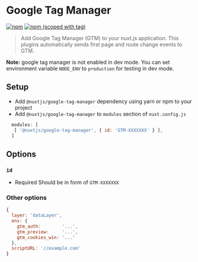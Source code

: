 # Google Tag Manager
[![npm](https://img.shields.io/npm/dt/@nuxtjs/google-tag-manager.svg?style=flat-square)](https://github.com/nuxt/modules/tree/master/modules/google-tag-manager)
[![npm (scoped with tag)](https://img.shields.io/npm/v/@nuxtjs/google-tag-manager/latest.svg?style=flat-square)](https://github.com/nuxt/modules/tree/master/modules/google-tag-manager)

> Add Google Tag Manager (GTM) to your nuxt.js application.
This plugins automatically sends first page and route change events to GTM.

**Note:** google tag manager is not enabled in dev mode.
You can set environment variable `NODE_ENV` to `production` for testing in dev mode.

## Setup
- Add `@nuxtjs/google-tag-manager` dependency using yarn or npm to your project
- Add `@nuxtjs/google-tag-manager` to `modules` section of `nuxt.config.js`
```js
  modules: [
   [ '@nuxtjs/google-tag-manager', { id: 'GTM-XXXXXXX' } ],
  ]
```

## Options

### `id`
- Required
Should be in form of `GTM-XXXXXXX`

### Other options
```js
{
  layer: 'dataLayer',
  env: {
    gtm_auth:        '...',
    gtm_preview:     '...',
    gtm_cookies_win: '...'
  },
  scriptURL: '//example.com'
}
```
